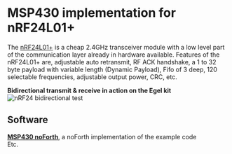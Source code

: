 # MSP430 implementation for nRF24L01+

The [nRF24L01+](https://www.sparkfun.com/datasheets/Components/SMD/nRF24L01Pluss_Preliminary_Product_Specification_v1_0.pdf) is a cheap 2.4GHz transceiver module with a low level
part of the communication layer already in hardware available.
Features of the nRF24L01+ are, adjustable auto retransmit, RF ACK handshake, a 1 to 32 byte payload 
with variable length (Dynamic Payload), Fifo of 3 deep, 120 selectable frequencies, 
adjustable output power, CRC, etc.   

**Bidirectional transmit & receive in action on the Egel kit**
![nRF24 bidirectional test](https://user-images.githubusercontent.com/11397265/154851672-ad18f3f9-d11a-442c-b3bd-ba4cf5b9e943.jpg)


## Software

[**MSP430 noForth**](MSP430/noForth), a noForth implementation of the example code  
Etc.  
